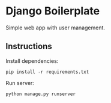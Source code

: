 # Django Boilerplate

Simple web app with user management.

## Instructions

Install dependencies:
```
pip install -r requirements.txt
```

Run server:
```
python manage.py runserver
```
